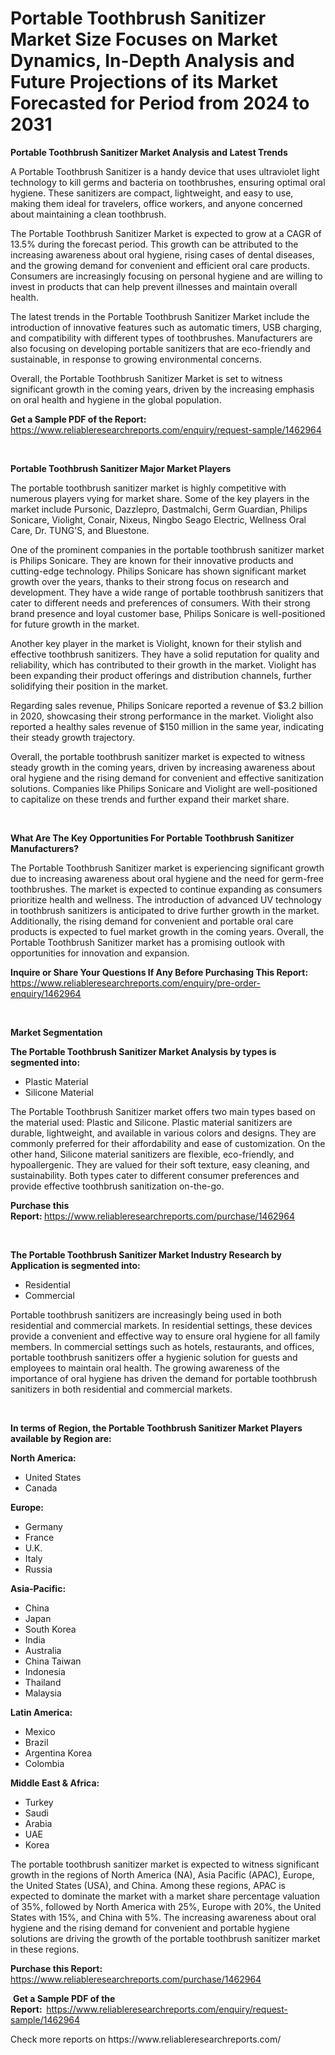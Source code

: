 <p><h1>Portable Toothbrush Sanitizer Market Size Focuses on Market Dynamics, In-Depth Analysis and Future Projections of its Market Forecasted for Period from 2024 to 2031</h1></p><p><strong>Portable Toothbrush Sanitizer Market Analysis and Latest Trends</strong></p>
<p><p>A Portable Toothbrush Sanitizer is a handy device that uses ultraviolet light technology to kill germs and bacteria on toothbrushes, ensuring optimal oral hygiene. These sanitizers are compact, lightweight, and easy to use, making them ideal for travelers, office workers, and anyone concerned about maintaining a clean toothbrush.</p><p>The Portable Toothbrush Sanitizer Market is expected to grow at a CAGR of 13.5% during the forecast period. This growth can be attributed to the increasing awareness about oral hygiene, rising cases of dental diseases, and the growing demand for convenient and efficient oral care products. Consumers are increasingly focusing on personal hygiene and are willing to invest in products that can help prevent illnesses and maintain overall health.</p><p>The latest trends in the Portable Toothbrush Sanitizer Market include the introduction of innovative features such as automatic timers, USB charging, and compatibility with different types of toothbrushes. Manufacturers are also focusing on developing portable sanitizers that are eco-friendly and sustainable, in response to growing environmental concerns.</p><p>Overall, the Portable Toothbrush Sanitizer Market is set to witness significant growth in the coming years, driven by the increasing emphasis on oral health and hygiene in the global population.</p></p>
<p><strong>Get a Sample PDF of the Report:&nbsp;</strong> <a href="https://www.reliableresearchreports.com/enquiry/request-sample/1462964">https://www.reliableresearchreports.com/enquiry/request-sample/1462964</a></p>
<p>&nbsp;</p>
<p><strong>Portable Toothbrush Sanitizer Major Market Players</strong></p>
<p><p>The portable toothbrush sanitizer market is highly competitive with numerous players vying for market share. Some of the key players in the market include Pursonic, Dazzlepro, Dastmalchi, Germ Guardian, Philips Sonicare, Violight, Conair, Nixeus, Ningbo Seago Electric, Wellness Oral Care, Dr. TUNG'S, and Bluestone.</p><p>One of the prominent companies in the portable toothbrush sanitizer market is Philips Sonicare. They are known for their innovative products and cutting-edge technology. Philips Sonicare has shown significant market growth over the years, thanks to their strong focus on research and development. They have a wide range of portable toothbrush sanitizers that cater to different needs and preferences of consumers. With their strong brand presence and loyal customer base, Philips Sonicare is well-positioned for future growth in the market.</p><p>Another key player in the market is Violight, known for their stylish and effective toothbrush sanitizers. They have a solid reputation for quality and reliability, which has contributed to their growth in the market. Violight has been expanding their product offerings and distribution channels, further solidifying their position in the market.</p><p>Regarding sales revenue, Philips Sonicare reported a revenue of $3.2 billion in 2020, showcasing their strong performance in the market. Violight also reported a healthy sales revenue of $150 million in the same year, indicating their steady growth trajectory.</p><p>Overall, the portable toothbrush sanitizer market is expected to witness steady growth in the coming years, driven by increasing awareness about oral hygiene and the rising demand for convenient and effective sanitization solutions. Companies like Philips Sonicare and Violight are well-positioned to capitalize on these trends and further expand their market share.</p></p>
<p>&nbsp;</p>
<p><strong>What Are The Key Opportunities For Portable Toothbrush Sanitizer Manufacturers?</strong></p>
<p><p>The Portable Toothbrush Sanitizer market is experiencing significant growth due to increasing awareness about oral hygiene and the need for germ-free toothbrushes. The market is expected to continue expanding as consumers prioritize health and wellness. The introduction of advanced UV technology in toothbrush sanitizers is anticipated to drive further growth in the market. Additionally, the rising demand for convenient and portable oral care products is expected to fuel market growth in the coming years. Overall, the Portable Toothbrush Sanitizer market has a promising outlook with opportunities for innovation and expansion.</p></p>
<p><strong>Inquire or Share Your Questions If Any Before Purchasing This Report:</strong> <a href="https://www.reliableresearchreports.com/enquiry/pre-order-enquiry/1462964">https://www.reliableresearchreports.com/enquiry/pre-order-enquiry/1462964</a></p>
<p>&nbsp;</p>
<p><strong>Market Segmentation</strong></p>
<p><strong>The Portable Toothbrush Sanitizer Market Analysis by types is segmented into:</strong></p>
<p><ul><li>Plastic Material</li><li>Silicone Material</li></ul></p>
<p><p>The Portable Toothbrush Sanitizer market offers two main types based on the material used: Plastic and Silicone. Plastic material sanitizers are durable, lightweight, and available in various colors and designs. They are commonly preferred for their affordability and ease of customization. On the other hand, Silicone material sanitizers are flexible, eco-friendly, and hypoallergenic. They are valued for their soft texture, easy cleaning, and sustainability. Both types cater to different consumer preferences and provide effective toothbrush sanitization on-the-go.</p></p>
<p><strong>Purchase this Report:&nbsp;</strong><a href="https://www.reliableresearchreports.com/purchase/1462964">https://www.reliableresearchreports.com/purchase/1462964</a></p>
<p>&nbsp;</p>
<p><strong>The Portable Toothbrush Sanitizer Market Industry Research by Application is segmented into:</strong></p>
<p><ul><li>Residential</li><li>Commercial</li></ul></p>
<p><p>Portable toothbrush sanitizers are increasingly being used in both residential and commercial markets. In residential settings, these devices provide a convenient and effective way to ensure oral hygiene for all family members. In commercial settings such as hotels, restaurants, and offices, portable toothbrush sanitizers offer a hygienic solution for guests and employees to maintain oral health. The growing awareness of the importance of oral hygiene has driven the demand for portable toothbrush sanitizers in both residential and commercial markets.</p></p>
<p>&nbsp;</p>
<p><strong>In terms of Region, the Portable Toothbrush Sanitizer Market Players available by Region are:</strong></p>
<p>
    <p> <strong> North America: </strong>
        <ul>
            <li>United States</li>
            <li>Canada</li>
        </ul>
        </p> 
    <p> <strong> Europe: </strong>
        <ul>
            <li>Germany</li>
            <li>France</li>
            <li>U.K.</li>
            <li>Italy</li>
            <li>Russia</li>
        </ul>
        </p> 
    <p> <strong> Asia-Pacific: </strong>
        <ul>
            <li>China</li>
            <li>Japan</li>
            <li>South Korea</li>
            <li>India</li>
            <li>Australia</li>
            <li>China Taiwan</li>
            <li>Indonesia</li>
            <li>Thailand</li>
            <li>Malaysia</li>
        </ul>
        </p> 
    <p> <strong> Latin America: </strong>
        <ul>
            <li>Mexico</li>
            <li>Brazil</li>
            <li>Argentina Korea</li>
            <li>Colombia</li>
        </ul>
        </p> 
    <p> <strong> Middle East & Africa: </strong>
        <ul>
            <li>Turkey</li>
            <li>Saudi</li>
            <li>Arabia</li>
            <li>UAE</li>
            <li>Korea</li>
        </ul>
    </p>
    </p>
<p><p>The portable toothbrush sanitizer market is expected to witness significant growth in the regions of North America (NA), Asia Pacific (APAC), Europe, the United States (USA), and China. Among these regions, APAC is expected to dominate the market with a market share percentage valuation of 35%, followed by North America with 25%, Europe with 20%, the United States with 15%, and China with 5%. The increasing awareness about oral hygiene and the rising demand for convenient and portable hygiene solutions are driving the growth of the portable toothbrush sanitizer market in these regions.</p></p>
<p><strong>Purchase this Report: </strong><a href="https://www.reliableresearchreports.com/purchase/1462964">https://www.reliableresearchreports.com/purchase/1462964</a></p>
<p>&nbsp;<strong>Get a Sample PDF of the Report:&nbsp;&nbsp;</strong><a href="https://www.reliableresearchreports.com/enquiry/request-sample/1462964">https://www.reliableresearchreports.com/enquiry/request-sample/1462964</a></p>
<p><strong></strong></p>
<p>Check more reports on https://www.reliableresearchreports.com/</p>